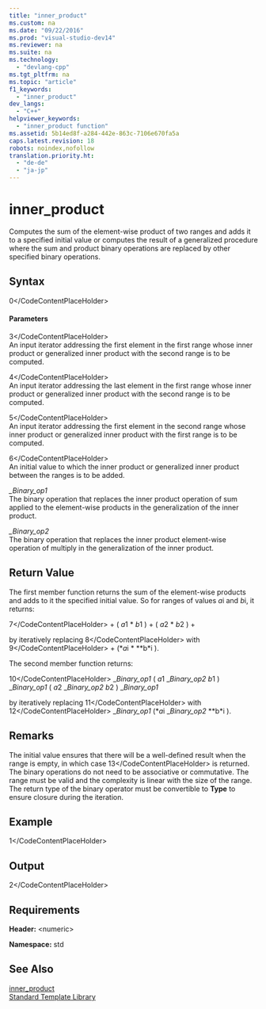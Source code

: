 ```yaml
---
title: "inner_product"
ms.custom: na
ms.date: "09/22/2016"
ms.prod: "visual-studio-dev14"
ms.reviewer: na
ms.suite: na
ms.technology: 
  - "devlang-cpp"
ms.tgt_pltfrm: na
ms.topic: "article"
f1_keywords: 
  - "inner_product"
dev_langs: 
  - "C++"
helpviewer_keywords: 
  - "inner_product function"
ms.assetid: 5b14ed8f-a284-442e-863c-7106e670fa5a
caps.latest.revision: 18
robots: noindex,nofollow
translation.priority.ht: 
  - "de-de"
  - "ja-jp"
---
```

# inner_product
Computes the sum of the element-wise product of two ranges and adds it to a specified initial value or computes the result of a generalized procedure where the sum and product binary operations are replaced by other specified binary operations.  
  
## Syntax  
  
<CodeContentPlaceHolder>0\</CodeContentPlaceHolder>  
#### Parameters  
 <CodeContentPlaceHolder>3\</CodeContentPlaceHolder>  
 An input iterator addressing the first element in the first range whose inner product or generalized inner product with the second range is to be computed.  
  
 <CodeContentPlaceHolder>4\</CodeContentPlaceHolder>  
 An input iterator addressing the last element in the first range whose inner product or generalized inner product with the second range is to be computed.  
  
 <CodeContentPlaceHolder>5\</CodeContentPlaceHolder>  
 An input iterator addressing the first element in the second range whose inner product or generalized inner product with the first range is to be computed.  
  
 <CodeContentPlaceHolder>6\</CodeContentPlaceHolder>  
 An initial value to which the inner product or generalized inner product between the ranges is to be added.  
  
 *_Binary_op1*  
 The binary operation that replaces the inner product operation of sum applied to the element-wise products in the generalization of the inner product.  
  
 *_Binary_op2*  
 The binary operation that replaces the inner product element-wise operation of multiply in the generalization of the inner product.  
  
## Return Value  
 The first member function returns the sum of the element-wise products and adds to it the specified initial value. So for ranges of values *a*i and *b*i, it returns:  
  
 <CodeContentPlaceHolder>7\</CodeContentPlaceHolder> + ( *a*1 \* *b*1 ) + ( *a*2 \* *b*2 ) +  
  
 by iteratively replacing <CodeContentPlaceHolder>8\</CodeContentPlaceHolder> with <CodeContentPlaceHolder>9\</CodeContentPlaceHolder> + (\**a*i \* **b*i ).  
  
 The second member function returns:  
  
 <CodeContentPlaceHolder>10\</CodeContentPlaceHolder> _*Binary_op1* ( *a*1 \_*Binary_op2* *b*1 ) \_*Binary_op1* ( *a*2 \_*Binary_op2* *b*2 ) \_*Binary_op1*  
  
 by iteratively replacing <CodeContentPlaceHolder>11\</CodeContentPlaceHolder> with <CodeContentPlaceHolder>12\</CodeContentPlaceHolder> _*Binary_op1* (\**a*i \_*Binary_op2* **b*i ).  
  
## Remarks  
 The initial value ensures that there will be a well-defined result when the range is empty, in which case <CodeContentPlaceHolder>13\</CodeContentPlaceHolder> is returned. The binary operations do not need to be associative or commutative. The range must be valid and the complexity is linear with the size of the range. The return type of the binary operator must be convertible to **Type** to ensure closure during the iteration.  
  
## Example  
  
<CodeContentPlaceHolder>1\</CodeContentPlaceHolder>  
## Output  
  
<CodeContentPlaceHolder>2\</CodeContentPlaceHolder>  
## Requirements  
 **Header:** \<numeric>  
  
 **Namespace:** std  
  
## See Also  
 [inner_product](../vs140/inner_product--stl-samples-.md)   
 [Standard Template Library](../vs140/standard-template-library.md)
